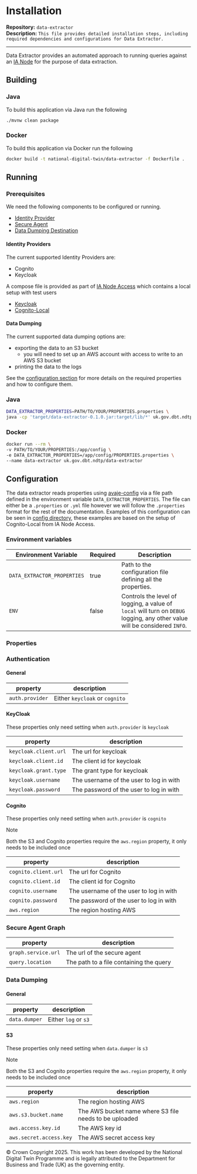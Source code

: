 # Installation

**Repository:** `data-extractor`  
**Description:** `This file provides detailed installation steps, including required dependencies and configurations for Data Extractor.`

<!-- SPDX-License-Identifier: OGL-UK-3.0 -->

---

Data Extractor provides an automated approach to running queries against an [IA Node](https://www.github.com/National-Digital-) for the purpose of data extraction.

## Building

### Java

To build this application via Java run the following

```sh
./mvnw clean package
```

### Docker

To build this application via Docker run the following

```sh
docker build -t national-digital-twin/data-extractor -f Dockerfile .
```

## Running

### Prerequisites

We need the following components to be configured or running.

- [Identity Provider](#identity-providers)
- [Secure Agent](https://github.com/National-Digital-Twin/secure-agent-graph)
- [Data Dumping Destination](#data-dumping)

#### Identity Providers

The current supported Identity Providers are:
* Cognito
* Keycloak

A compose file is provided as part of [IA Node Access](https://github.com/National-Digital-Twin/ianode-access) which contains a local setup with test users
- [Keycloak](https://github.com/National-Digital-Twin/ianode-access/tree/pre/keyclock-local)
- [Cognito-Local](https://github.com/National-Digital-Twin/ianode-access/tree/pre/cognito-local)

#### Data Dumping

The current supported data dumping options are:

* exporting the data to an S3 bucket
  * you will need to set up an AWS account with access to write to an AWS S3 bucket
* printing the data to the logs

See the [configuration section](#configuration) for more details on the required properties and how to configure them.

### Java

```sh
DATA_EXTRACTOR_PROPERTIES=PATH/TO/YOUR/PROPERTIES.properties \
java -cp 'target/data-extractor-0.1.0.jar:target/lib/*' uk.gov.dbt.ndtp.extractor.DataExtractor
```

### Docker

```sh
docker run --rm \
-v PATH/TO/YOUR/PROPERTIES:/app/config \
-e DATA_EXTRACTOR_PROPERTIES=/app/config/PROPERTIES.properties \
--name data-extractor uk.gov.dbt.ndtp/data-extractor
```

## Configuration

The data extractor reads properties using [avaje-config](https://avaje.io/config/) via a file path defined in the environment variable `DATA_EXTRACTOR_PROPERTIES`.
The file can either be a `.properties` or `.yml` file however we will follow the `.properties` format for the rest of the documentation.
Examples of this configuration can be seen in [config directory](src/config), these examples are based on the setup of Cognito-Local from IA Node Access.

### Environment variables

|    Environment Variable     | Required |                                                        Description                                                         |
|-----------------------------|----------|----------------------------------------------------------------------------------------------------------------------------|
| `DATA_EXTRACTOR_PROPERTIES` | true     | Path to the configuration file defining all the properties.                                                                |
| `ENV`                       | false    | Controls the level of logging, a value of `local` will turn on `DEBUG` logging, any other value will be considered `INFO`. |

### Properties

### Authentication

#### General

|    property     |          description           |
|-----------------|--------------------------------|
| `auth.provider` | Either `keycloak` or `cognito` |

#### KeyCloak

These properties only need setting when `auth.provider` is `keycloak`

|       property        |               description               |
|-----------------------|-----------------------------------------|
| `keycloak.client.url` | The url for keycloak                    |
| `keycloak.client.id`  | The client id for keycloak              |
| `keycloak.grant.type` | The grant type for keycloak             |
| `keycloak.username`   | The username of the user to log in with |
| `keycloak.password`   | The password of the user to log in with |

#### Cognito

These properties only need setting when `auth.provider` is `cognito`

> [!NOTE]
> Both the S3 and Cognito properties require the `aws.region` property, it only needs to be included once

|       property       |               description               |
|----------------------|-----------------------------------------|
| `cognito.client.url` | The url for Cognito                     |
| `cognito.client.id`  | The client id for Cognito               |
| `cognito.username`   | The username of the user to log in with |
| `cognito.password`   | The password of the user to log in with |
| `aws.region`         | The region hosting AWS                  |

### Secure Agent Graph

|      property       |               description               |
|---------------------|-----------------------------------------|
| `graph.service.url` | The url of the secure agent             |
| `query.location`    | The path to a file containing the query |

### Data Dumping

#### General

|   property    |     description      |
|---------------|----------------------|
| `data.dumper` | Either `log` or `s3` |

#### S3

These properties only need setting when `data.dumper` is `s3`

> [!NOTE]
> Both the S3 and Cognito properties require the `aws.region` property, it only needs to be included once

|        property         |                      description                       |
|-------------------------|--------------------------------------------------------|
| `aws.region`            | The region hosting AWS                                 |
| `aws.s3.bucket.name`    | The AWS bucket name where S3 file needs to be uploaded |
| `aws.access.key.id`     | The AWS key id                                         |
| `aws.secret.access.key` | The AWS secret access key                              |

© Crown Copyright 2025. This work has been developed by the National Digital Twin Programme and is legally attributed to the Department for Business and Trade (UK) as the governing entity.

